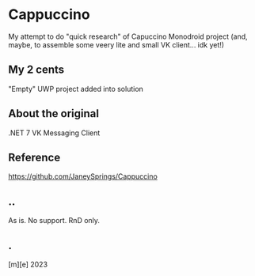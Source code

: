 # Cappuccino
My attempt to do "quick research" of Capuccino Monodroid project
(and, maybe, to assemble some veery lite and small VK client... idk yet!)

## My 2 cents
"Empty" UWP project added into solution

## About the original
.NET 7 VK Messaging Client

## Reference
https://github.com/JaneySprings/Cappuccino

## ..
As is. No support. RnD only.

## .
[m][e] 2023